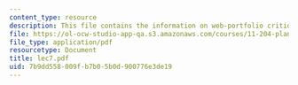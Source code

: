 ```yaml
---
content_type: resource
description: This file contains the information on web-portfolio critique.
file: https://ol-ocw-studio-app-qa.s3.amazonaws.com/courses/11-204-planning-communications-and-digital-media-fall-2004/7b9dd558009fb7b05b0d900776e3de19_lec7.pdf
file_type: application/pdf
resourcetype: Document
title: lec7.pdf
uid: 7b9dd558-009f-b7b0-5b0d-900776e3de19
---
```


